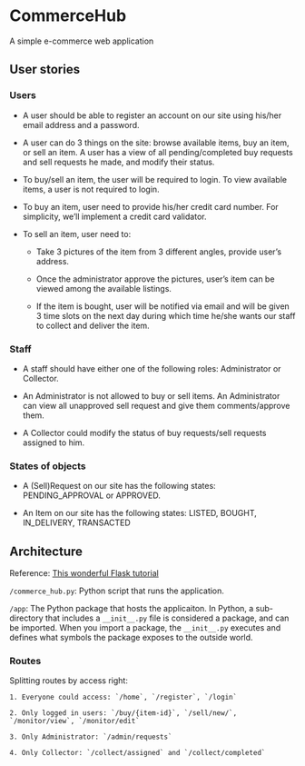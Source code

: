 # CommerceHub
A simple e-commerce web application

## User stories

### Users

- A user should be able to register an account on our site using his/her email address and a password.

- A user can do 3 things on the site: browse available items, buy an item, or sell an item. A user has a view of all pending/completed buy requests and sell requests he made, and modify their status.

- To buy/sell an item, the user will be required to login. To view available items, a user is not required to login.

- To buy an item, user need to provide his/her credit card number. For simplicity, we’ll implement a credit card validator.

- To sell an item, user need to:

    - Take 3 pictures of the item from 3 different angles, provide user’s address.

    - Once the administrator approve the pictures, user’s item can be viewed among the available listings.

    - If the item is bought, user will be notified via email and will be given 3 time slots on the next day during which time he/she wants our staff to collect and deliver the item.

### Staff

- A staff should have either one of the following roles: Administrator or Collector.

- An Administrator is not allowed to buy or sell items. An Administrator can view all unapproved sell request and give them comments/approve them.

- A Collector could modify the status of buy requests/sell requests assigned to him.

### States of objects

- A (Sell)Request on our site has the following states: PENDING_APPROVAL or APPROVED.

- An Item on our site has the following states: LISTED, BOUGHT, IN_DELIVERY, TRANSACTED

## Architecture

Reference: [This wonderful Flask tutorial](https://blog.miguelgrinberg.com/post/the-flask-mega-tutorial-part-i-hello-world)

`/commerce_hub.py`: Python script that runs the application.

`/app`: The Python package that hosts the applicaiton. In Python, a sub-directory that includes a `__init__.py` file is considered a package, and can be imported. When you import a package, the `__init__.py` executes and defines what symbols the package exposes to the outside world.

### Routes

Splitting routes by access right:

    1. Everyone could access: `/home`, `/register`, `/login`

    2. Only logged in users: `/buy/{item-id}`, `/sell/new/`, `/monitor/view`, `/monitor/edit`

    3. Only Administrator: `/admin/requests`

    4. Only Collector: `/collect/assigned` and `/collect/completed`

